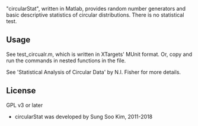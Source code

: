 "circularStat", written in Matlab, provides random number generators and basic descriptive statistics of circular distributions. There is no statistical test.


Usage
-----
See test_circualr.m, which is written in XTargets' MUnit format. Or, copy and run the commands in nested functions in the file.

See 'Statistical Analysis of Circular Data' by N.I. Fisher for more details.


License
-------
GPL v3 or later


* circularStat was developed by Sung Soo Kim, 2011-2018

